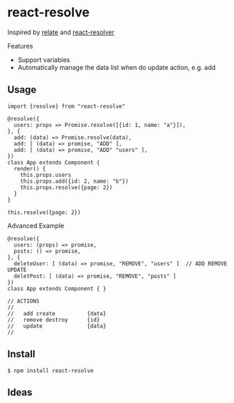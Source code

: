 react-resolve
=============

Inspired by [relate](https://github.com/relax/relate) and [react-resolver](https://github.com/ericclemmons/react-resolver)

Features
- Support variables
- Automatically manage the data list when do update action, e.g. add

## Usage

```
import {resolve} from "react-resolve"

@resolve({
  users: props => Promise.resolve([{id: 1, name: "a"}]),
}, {
  add: (data) => Promise.resolve(data),
  add: [ (data) => promise, "ADD" ],
  add: [ (data) => promise, "ADD" "users" ],
})
class App extends Component {
  render() {
    this.props.users
    this.props.add({id: 2, name: "b"})
    this.props.resolve({page: 2})
  }
}

this.resolve({page: 2})
```

Advanced Example

```
@resolve({
  users: (props) => promise,
  posts: () => promise,
}, {
  deleteUser: [ (data) => promise, "REMOVE", "users" ]  // ADD REMOVE UPDATE
  deletPost: [ (data) => promise, "REMOVE", "posts" ]
})
class App extends Component { }
```

```
// ACTIONS
//
//   add create          {data}
//   remove destroy      {id}
//   update              {data}
//
```

## Install

```
$ npm install react-resolve
```

## Ideas

```
```
